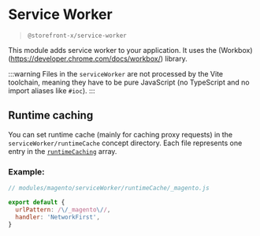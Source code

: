 # Service Worker

> `@storefront-x/service-worker`

This module adds service worker to your application. It uses the (Workbox)(https://developer.chrome.com/docs/workbox/) library.

:::warning
Files in the `serviceWorker` are not processed by the Vite toolchain, meaning they have to be pure JavaScript (no TypeScript and no import aliases like `#ioc`).
:::

## Runtime caching

You can set runtime cache (mainly for caching proxy requests) in the `serviceWorker/runtimeCache` concept directory. Each file represents one entry in the [`runtimeCaching`](https://developer.chrome.com/docs/workbox/caching-resources-during-runtime/) array.

### Example:

```js
// modules/magento/serviceWorker/runtimeCache/_magento.js

export default {
  urlPattern: /\/_magento\//,
  handler: 'NetworkFirst',
}
```

